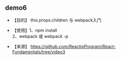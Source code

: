 ## demo6
 
* 【目的】 this.props.children 与 webpack入门

* 【使用】1、npm install    <br>  2、webpack   或   webpack -p 

* 【来源】 https://github.com/ReactjsProgram/React-Fundamentals/tree/video3
